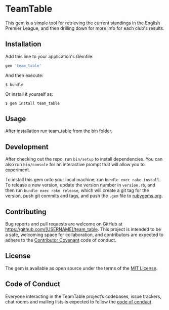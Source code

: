 # TeamTable

This gem is a simple tool for retrieving the current standings in the English Premier League, and then drilling down for more info for each club's results.  

## Installation

Add this line to your application's Gemfile:

```ruby
gem 'team_table'
```

And then execute:

    $ bundle

Or install it yourself as:

    $ gem install team_table

## Usage

After installation run team_table from the bin folder.  

## Development

After checking out the repo, run `bin/setup` to install dependencies. You can also run `bin/console` for an interactive prompt that will allow you to experiment.

To install this gem onto your local machine, run `bundle exec rake install`. To release a new version, update the version number in `version.rb`, and then run `bundle exec rake release`, which will create a git tag for the version, push git commits and tags, and push the `.gem` file to [rubygems.org](https://rubygems.org).

## Contributing

Bug reports and pull requests are welcome on GitHub at https://github.com/[USERNAME]/team_table. This project is intended to be a safe, welcoming space for collaboration, and contributors are expected to adhere to the [Contributor Covenant](http://contributor-covenant.org) code of conduct.

## License

The gem is available as open source under the terms of the [MIT License](https://opensource.org/licenses/MIT).

## Code of Conduct

Everyone interacting in the TeamTable project’s codebases, issue trackers, chat rooms and mailing lists is expected to follow the [code of conduct](https://github.com/[USERNAME]/team_table/blob/master/CODE_OF_CONDUCT.md).
